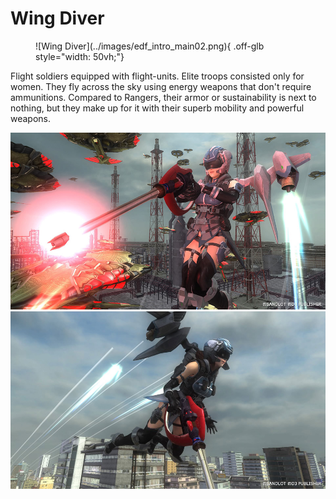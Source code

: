 # Wing Diver

<figure markdown>
![Wing Diver](../images/edf_intro_main02.png){ .off-glb style="width: 50vh;"}
</figure>

Flight soldiers equipped with flight-units.
Elite troops consisted only for women. They fly across the sky using energy weapons that don't require ammunitions.
Compared to Rangers, their armor or sustainability is next to nothing, but they make up for it with their superb mobility and powerful weapons.

![Wing Diver](../images/edf_intro_main02_thum01.jpg)
![Wing Diver](../images/edf_intro_main02_thum02.jpg)